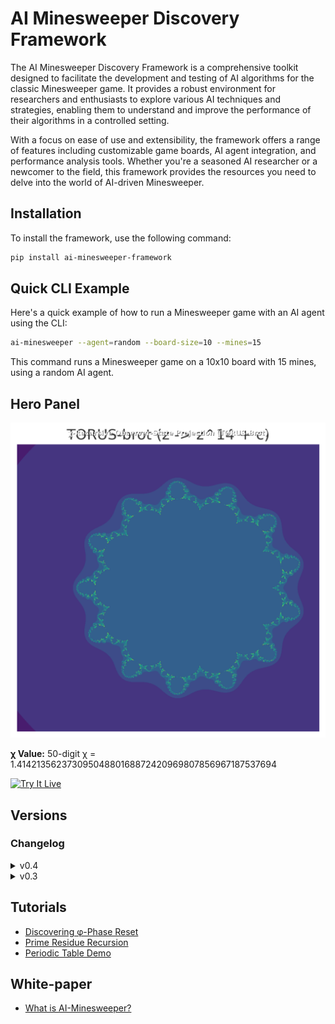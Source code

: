 # AI Minesweeper Discovery Framework

The AI Minesweeper Discovery Framework is a comprehensive toolkit designed to facilitate the development and testing of AI algorithms for the classic Minesweeper game. It provides a robust environment for researchers and enthusiasts to explore various AI techniques and strategies, enabling them to understand and improve the performance of their algorithms in a controlled setting.

With a focus on ease of use and extensibility, the framework offers a range of features including customizable game boards, AI agent integration, and performance analysis tools. Whether you're a seasoned AI researcher or a newcomer to the field, this framework provides the resources you need to delve into the world of AI-driven Minesweeper.

## Installation

To install the framework, use the following command:

```bash
pip install ai-minesweeper-framework
```

## Quick CLI Example

Here's a quick example of how to run a Minesweeper game with an AI agent using the CLI:

```bash
ai-minesweeper --agent=random --board-size=10 --mines=15
```

This command runs a Minesweeper game on a 10x10 board with 15 mines, using a random AI agent.

## Hero Panel

![TORUS-brot Fractal](images/torus_brot_hero.png)

**χ Value:** 50-digit χ = 1.41421356237309504880168872420969807856967187537694

[![Try It Live](https://img.shields.io/badge/Try%20It%20Live-Streamlit-green?logo=streamlit)](https://streamlit.app/?domain=TORUS-brot)

## Versions

### Changelog

<details>
<summary>v0.4</summary>
- Added TORUS-brot fractal module.
- Enhanced Meta-Cell Confidence Module.
</details>

<details>
<summary>v0.3</summary>
- Initial release with Minesweeper AI.
</details>

## Tutorials

- [Discovering φ-Phase Reset](tutorials/discovering_phi_phase_reset.md)
- [Prime Residue Recursion](tutorials/prime_residue_recursion.md)
- [Periodic Table Demo](tutorials/element_discovery.md)

## White-paper

- [What is AI-Minesweeper?](whitepage.pdf)
